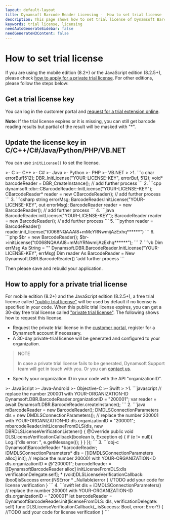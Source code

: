 ```yaml
---
layout: default-layout
title: Dynamsoft Barcode Reader Licensing -  How to set trial license
description: This page shows how to set trial license of Dynamsoft Barcode Reader.
keywords: trial license, licensing
needAutoGenerateSidebar: false
needGenerateH3Content: false
---
```


# How to set trial license

If you are using the mobile edition (8.2+) or the JavaScript edition (8.2.5+), please check [how to apply for a private trial license](#how-to-apply-for-a-private-trial-license). For other editions, please follow the steps below:
  
## Get a trial license key

You can log in the customer portal and [request for a trial extension online](https://www.dynamsoft.com/customer/license/trialLicense).

**Note**: If the trial license expires or it is missing, you can still get barcode reading results but partial of the result will be masked with "*".

## Update the license key in C/C++/C#/Java/Python/PHP/VB.NET

You can use `initLicense()` to set the license.

<div class="sample-code-prefix"></div>
>- C
>- C++
>- C#
>- Java
>- Python
>- PHP
>- VB.NET
>
>1. 
```c
  char errorBuf[512];
  DBR_InitLicense("YOUR-LICENSE-KEY", errorBuf, 512);
  void* barcodeReader = DBR_CreateInstance();
  // add further process
```
2. 
```cpp
  dynamsoft::dbr::CBarcodeReader::InitLicense("YOUR-LICENSE-KEY");
  CBarcodeReader* reader = new CBarcodeReader();
  // add further process
```
3. 
```csharp
  string errorMsg;
  BarcodeReader.InitLicense("YOUR-LICENSE-KEY", out errorMsg);
  BarcodeReader reader = new BarcodeReader();
  // add further process
```
4. 
```java
  BarcodeReader.initLicense("YOUR-LICENSE-KEY");
  BarcodeReader reader = new BarcodeReader();
  // add further process
```
5. 
```python
 reader = BarcodeReader()
 reader.init_license("t0068NQAAAI8+mMcYRNwmijAzExhq******")
```
6. 
```php
 $br = new BarcodeReader();
 $br->initLicense("t0068NQAAAI8+mMcYRNwmijAzExhq******");
```
7. 
```vb
  Dim errMsg As String = ""
  Dynamsoft.DBR.BarcodeReader.InitLicense("YOUR-LICENSE-KEY", errMsg)
  Dim reader As BarcodeReader = New Dynamsoft.DBR.BarcodeReader()
  'add further process
```


Then please save and rebuild your application.

## How to apply for a private trial license

For mobile edition (8.2+) and the JavaScript edition (8.2.5+), a free trial license called ["public trial license"](https://www.dynamsoft.com/license-tracking/docs/about/terms.html?ver=latest#public-trial-license) will be used by default if no license is specified in your code. When this public trial license expires, you can get a 30-day free trial license called ["private trial license"](https://www.dynamsoft.com/license-tracking/docs/about/terms.html?ver=latest#private-trial-license). The following shows how to request this license.

- Request the private trial license in the [customer portal](https://www.dynamsoft.com/customer/license/trialLicense), register for a Dynamsoft account if necessary.
- A 30-day private-trial license will be generated and configured to your organization. 

> NOTE
>  
> In case a private trial license fails to be generated, Dynamsoft Support team will get in touch with you. Or you can [contact us](https://www.dynamsoft.com/company/contact/).

- Specify your organization ID in your code with the API "organizationID".

<div class="sample-code-prefix"></div>
>- JavaScript
>- Java-Android
>- Objective-C
>- Swift
>
>1. 
```javascript
// replace the number 200001 with YOUR-ORGANIZATION-ID
Dynamsoft.DBR.BarcodeReader.organizationID = "200001"; 
var reader = await Dynamsoft.DBR.BarcodeReader.createInstance();
```
2. 
```java
mBarcodeReader = new BarcodeReader();
DMDLSConnectionParameters dls = new DMDLSConnectionParameters();
// replace the number 200001 with YOUR-ORGANIZATION-ID
dls.organizationID = "200001";
mbarcodeReader.initLicenseFromDLS(dls, new DBRDLSLicenseVerificationListener() {
    @Override
    public void DLSLicenseVerificationCallback(boolean b, Exception e) {
        if (e != null){
            Log.i("dls error: ", e.getMessage());  
        } 
    }
});
```
3. 
```obj-c
DynamsoftBarcodeReader *barcodeReader;
iDMDLSConnectionParameters* dls = [[iDMDLSConnectionParameters alloc] init];
// replace the number 200001 with YOUR-ORGANIZATION-ID
dls.organizationID = @"200001";
barcodeReader = [[DynamsoftBarcodeReader alloc] initLicenseFromDLS:dls verificationDelegate:self];
* (void)DLSLicenseVerificationCallback:(bool)isSuccess error:(NSError * _Nullable)error
{
    //TODO add your code for license verification
}
```
4. 
```swift
let dls = iDMDLSConnectionParameters()
// replace the number 200001 with YOUR-ORGANIZATION-ID
dls.organizationID = "200001"
let barcodeReader = DynamsoftBarcodeReader.init(licenseFromDLS: dls, verificationDelegate: self)
func DLSLicenseVerificationCallback(_ isSuccess: Bool, error: Error?)
{
    //TODO add your code for license verification
}
```
